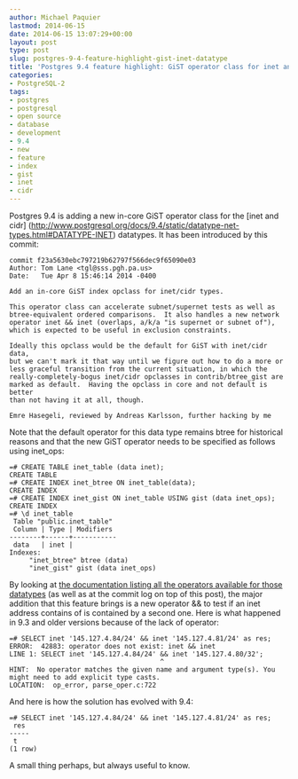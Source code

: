 ```yaml
---
author: Michael Paquier
lastmod: 2014-06-15
date: 2014-06-15 13:07:29+00:00
layout: post
type: post
slug: postgres-9-4-feature-highlight-gist-inet-datatype
title: 'Postgres 9.4 feature highlight: GiST operator class for inet and cidr datatypes'
categories:
- PostgreSQL-2
tags:
- postgres
- postgresql
- open source
- database
- development
- 9.4
- new
- feature
- index
- gist
- inet
- cidr
---
```

Postgres 9.4 is adding a new in-core GiST operator class for the [inet and cidr]
(http://www.postgresql.org/docs/9.4/static/datatype-net-types.html#DATATYPE-INET)
datatypes. It has been introduced by this commit:

    commit f23a5630ebc797219b62797f566dec9f65090e03
    Author: Tom Lane <tgl@sss.pgh.pa.us>
    Date:   Tue Apr 8 15:46:14 2014 -0400

    Add an in-core GiST index opclass for inet/cidr types.

    This operator class can accelerate subnet/supernet tests as well as
    btree-equivalent ordered comparisons.  It also handles a new network
    operator inet && inet (overlaps, a/k/a "is supernet or subnet of"),
    which is expected to be useful in exclusion constraints.

    Ideally this opclass would be the default for GiST with inet/cidr data,
    but we can't mark it that way until we figure out how to do a more or
    less graceful transition from the current situation, in which the
    really-completely-bogus inet/cidr opclasses in contrib/btree_gist are
    marked as default.  Having the opclass in core and not default is better
    than not having it at all, though.

    Emre Hasegeli, reviewed by Andreas Karlsson, further hacking by me

Note that the default operator for this data type remains btree for
historical reasons and that the new GiST operator needs to be specified
as follows using inet_ops:

    =# CREATE TABLE inet_table (data inet);
    CREATE TABLE
    =# CREATE INDEX inet_btree ON inet_table(data);
    CREATE INDEX
    =# CREATE INDEX inet_gist ON inet_table USING gist (data inet_ops);
    CREATE INDEX
    =# \d inet_table
     Table "public.inet_table"
     Column | Type | Modifiers 
    --------+------+-----------
     data   | inet | 
    Indexes:
         "inet_btree" btree (data)
         "inet_gist" gist (data inet_ops)

By looking at [the documentation listing all the operators available for
those datatypes](http://www.postgresql.org/docs/9.4/static/functions-net.html)
(as well as at the commit log on top of this post), the major addition that
this feature brings is a new operator && to test if an inet address contains
of is contained by a second one. Here is what happened in 9.3 and older
versions because of the lack of operator:

    =# SELECT inet '145.127.4.84/24' && inet '145.127.4.81/24' as res;
    ERROR:  42883: operator does not exist: inet && inet
    LINE 1: SELECT inet '145.127.4.84/24' && inet '145.127.4.80/32';
                                          ^
    HINT:  No operator matches the given name and argument type(s). You might need to add explicit type casts.
    LOCATION:  op_error, parse_oper.c:722

And here is how the solution has evolved with 9.4:

    =# SELECT inet '145.127.4.84/24' && inet '145.127.4.81/24' as res;
     res 
    -----
     t
    (1 row)

A small thing perhaps, but always useful to know.
